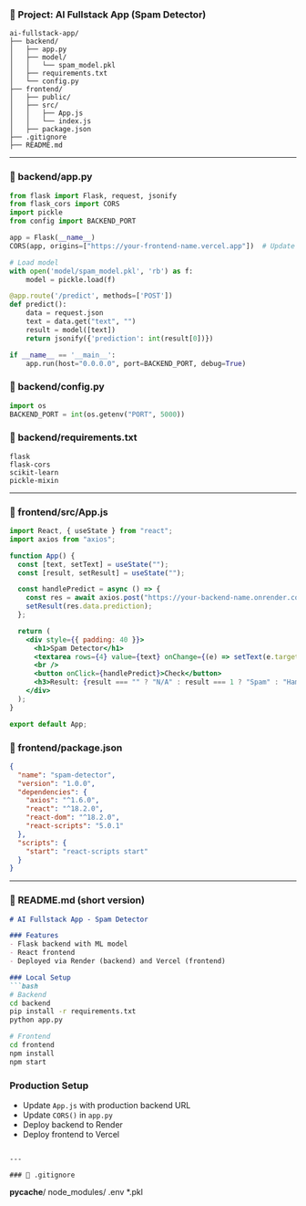### 📁 Project: AI Fullstack App (Spam Detector)

```
ai-fullstack-app/
├── backend/
│   ├── app.py
│   ├── model/
│   │   └── spam_model.pkl
│   ├── requirements.txt
│   └── config.py
├── frontend/
│   ├── public/
│   ├── src/
│   │   ├── App.js
│   │   └── index.js
│   ├── package.json
├── .gitignore
├── README.md
```

---

### 📄 backend/app.py
```python
from flask import Flask, request, jsonify
from flask_cors import CORS
import pickle
from config import BACKEND_PORT

app = Flask(__name__)
CORS(app, origins=["https://your-frontend-name.vercel.app"])  # Update before deploy

# Load model
with open('model/spam_model.pkl', 'rb') as f:
    model = pickle.load(f)

@app.route('/predict', methods=['POST'])
def predict():
    data = request.json
    text = data.get("text", "")
    result = model([text])
    return jsonify({'prediction': int(result[0])})

if __name__ == '__main__':
    app.run(host="0.0.0.0", port=BACKEND_PORT, debug=True)
```

### 📄 backend/config.py
```python
import os
BACKEND_PORT = int(os.getenv("PORT", 5000))
```

### 📄 backend/requirements.txt
```
flask
flask-cors
scikit-learn
pickle-mixin
```

---

### 📄 frontend/src/App.js
```jsx
import React, { useState } from "react";
import axios from "axios";

function App() {
  const [text, setText] = useState("");
  const [result, setResult] = useState("");

  const handlePredict = async () => {
    const res = await axios.post("https://your-backend-name.onrender.com/predict", { text });
    setResult(res.data.prediction);
  };

  return (
    <div style={{ padding: 40 }}>
      <h1>Spam Detector</h1>
      <textarea rows={4} value={text} onChange={(e) => setText(e.target.value)} />
      <br />
      <button onClick={handlePredict}>Check</button>
      <h3>Result: {result === "" ? "N/A" : result === 1 ? "Spam" : "Ham"}</h3>
    </div>
  );
}

export default App;
```

### 📄 frontend/package.json
```json
{
  "name": "spam-detector",
  "version": "1.0.0",
  "dependencies": {
    "axios": "^1.6.0",
    "react": "^18.2.0",
    "react-dom": "^18.2.0",
    "react-scripts": "5.0.1"
  },
  "scripts": {
    "start": "react-scripts start"
  }
}
```

---

### 📄 README.md (short version)
```md
# AI Fullstack App - Spam Detector

### Features
- Flask backend with ML model
- React frontend
- Deployed via Render (backend) and Vercel (frontend)

### Local Setup
```bash
# Backend
cd backend
pip install -r requirements.txt
python app.py

# Frontend
cd frontend
npm install
npm start
```

### Production Setup
- Update `App.js` with production backend URL
- Update `CORS()` in `app.py`
- Deploy backend to Render
- Deploy frontend to Vercel
```

---

### 📄 .gitignore
```
__pycache__/
node_modules/
.env
*.pkl
